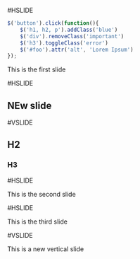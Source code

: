 #HSLIDE
```javascript
$('button').click(function(){
    $('h1, h2, p').addClass('blue')
    $('div').removeClass('important')
    $('h3').toggleClass('error')
    $('#foo').attr('alt', 'Lorem Ipsum')
});
```
This is the first slide

#HSLIDE
## NEw slide

#VSLIDE
## H2
### H3


#HSLIDE

This is the second slide

#HSLIDE

This is the third slide

#VSLIDE

This is a new vertical slide
